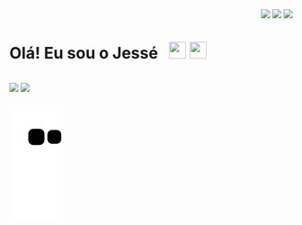 <div align="right" style='padding-left:20px'>
  <a href="bit.ly/3aheV12" target="_blank"><img src="https://img.shields.io/badge/YouTube-FF0000?style=flat&logo=youtube&logoColor=white" target="_blank"></a>
  <a href="bit.ly/3daIy7d" target="_blank"><img src="https://img.shields.io/badge/-Instagram-%23E4405F?style=flat&logo=instagram&logoColor=white" target="_blank"></a>
  <a href="bit.ly/30St0mV" target="_blank"><img src="https://img.shields.io/badge/-LinkedIn-%230077B5?style=flat&logo=linkedin&logoColor=white" target="_blank"></a> 
</div>


<h1> 
  Olá! Eu sou o Jessé &nbsp; 
  <img height="30" width="30" src="https://cdn.jsdelivr.net/gh/devicons/devicon/icons/python/python-plain.svg" />
  <img height="30" width="30" src="https://cdn.jsdelivr.net/gh/devicons/devicon/icons/c/c-plain.svg" />
</h1>

<br>

<div>
  <img height="150em" src="https://github-readme-stats.vercel.app/api?username=JHDsBR&show_icons=true&theme=radical&include_all_commits=true&count_private=true"/>
  <img height="150em" src="https://github-readme-stats.vercel.app/api/top-langs/?username=JHDsBR&layout=compact&langs_count=16&theme=radical"/>
</div>


##

![Snake animation](https://github.com/JHDsBR/JHDsBR/blob/output/github-contribution-grid-snake.svg)
